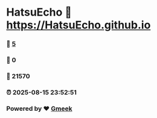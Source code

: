 # HatsuEcho :link: https://HatsuEcho.github.io 
### :page_facing_up: [5](https://HatsuEcho.github.io/tag.html) 
### :speech_balloon: 0 
### :hibiscus: 21570 
### :alarm_clock: 2025-08-15 23:52:51 
### Powered by :heart: [Gmeek](https://github.com/Meekdai/Gmeek)
